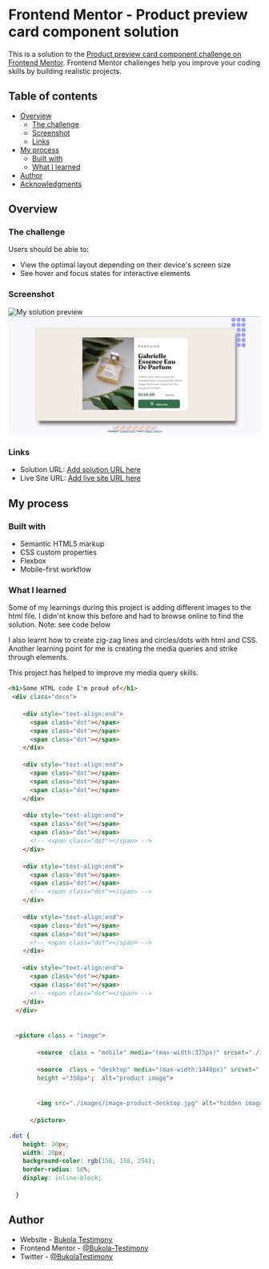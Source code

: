 # Frontend Mentor - Product preview card component solution

This is a solution to the [Product preview card component challenge on Frontend Mentor](https://www.frontendmentor.io/challenges/product-preview-card-component-GO7UmttRfa). Frontend Mentor challenges help you improve your coding skills by building realistic projects. 

## Table of contents

- [Overview](#overview)
  - [The challenge](#the-challenge)
  - [Screenshot](#screenshot)
  - [Links](#links)
- [My process](#my-process)
  - [Built with](#built-with)
  - [What I learned](#what-i-learned)
- [Author](#author)
- [Acknowledgments](#acknowledgments)


## Overview

### The challenge

Users should be able to:

- View the optimal layout depending on their device's screen size
- See hover and focus states for interactive elements

### Screenshot

![My solution preview](./screenshot.png)
<img src="./images/screenshot.png">

### Links
 
- Solution URL: [Add solution URL here](https://your-solution-url.com)
- Live Site URL: [Add live site URL here](https://your-live-site-url.com)



## My process

### Built with

- Semantic HTML5 markup
- CSS custom properties
- Flexbox
- Mobile-first workflow

### What I learned

Some of my learnings during this project is adding different images to the html file. I didn'nt know this before and had to browse online to find the solution. 
Note: see code below

I also learnt how to create zig-zag lines and circles/dots with html and CSS. Another learning point for me is creating the media queries and strike through elements.

This project has helped to improve my media query skills.

```html
<h1>Some HTML code I'm proud of</h1>
 <div class="deco">

    <div style="text-align:end">
      <span class="dot"></span>
      <span class="dot"></span>
      <span class="dot"></span>
    </div>
    
    <div style="text-align:end">
      <span class="dot"></span>
      <span class="dot"></span>
      <span class="dot"></span>
    </div>
    
    <div style="text-align:end">
      <span class="dot"></span>
      <span class="dot"></span>
      <!-- <span class="dot"></span> -->
    </div>
    
    <div style="text-align:end">
      <span class="dot"></span>
      <span class="dot"></span>
      <!-- <span class="dot"></span> -->
    </div>
    
    <div style="text-align:end">
      <span class="dot"></span>
      <span class="dot"></span>
      <!-- <span class="dot"></span> -->
    </div>
    
    <div style="text-align:end">
      <span class="dot"></span>
      <span class="dot"></span>
      <!-- <span class="dot"></span> -->
    </div>
  </div>


  <picture class = "image">

        <source  class = "mobile" media="(max-width:375px)" srcset="./images/image-product-mobile.jpg" width ="320px"; height ="200px"  alt="product image">
        
        <source  class = "desktop" media="(max-width:1440px)" srcset="./images/image-product-desktop.jpg" width ="250px";
        height ="350px";  alt="product image">

        
        <img src="./images/image-product-desktop.jpg" alt="hidden image">
        
      </picture>
```


```css
.dot {
    height: 20px;
    width: 20px;
    background-color: rgb(156, 158, 254);
    border-radius: 50%;
    display: inline-block;
    
  }
```


## Author

- Website - [Bukola Testimony](https://bukola-testimony.github.io/My-Portfolio-website/)
- Frontend Mentor - [@Bukola-Testimony](https://www.frontendmentor.io/profile/Bukola-Testimony)
- Twitter - [@BukolaTestimony](https://twitter.com/BukolaTestimony)




